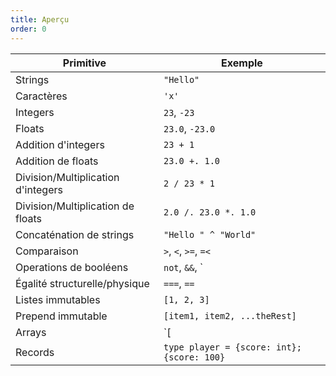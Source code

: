```yaml
---
title: Aperçu
order: 0
---
```


Primitive                             | Exemple
--------------------------------------|--------------------------------
Strings                               |  `"Hello"`
Caractères                            |  `'x'`
Integers                              |  `23`, `-23`
Floats                                |  `23.0`, `-23.0`
Addition d'integers                   |  `23 + 1`
Addition de floats                    |  `23.0 +. 1.0`
Division/Multiplication d'integers    |  `2 / 23 * 1`
Division/Multiplication de floats     |  `2.0 /. 23.0 *. 1.0`
Concaténation de strings              |  `"Hello " ^ "World"`
Comparaison                           |  `>`, `<`, `>=`, `=<`
Operations de booléens                |  `not`, `&&`, `||`
Égalité structurelle/physique            |  `===`, `==`
Listes immutables                     |  `[1, 2, 3]`
Prepend immutable                     |  `[item1, item2, ...theRest]`
Arrays                                |  `[|1, 2, 3|]`
Records                               |  `type player = {score: int}; {score: 100}`
